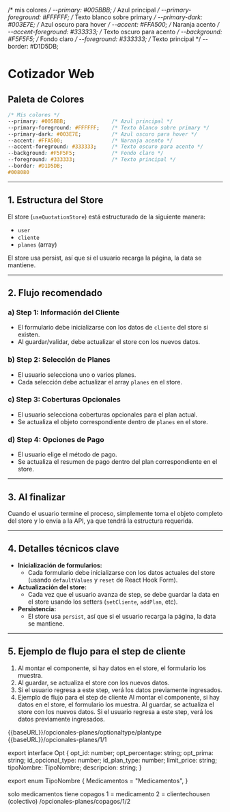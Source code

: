  /* mis colores */
  --primary: #005BBB;               /* Azul principal */
  --primary-foreground: #FFFFFF;   /* Texto blanco sobre primary */
  --primary-dark: #003E7E;          /* Azul oscuro para hover */
  --accent: #FFA500;                /* Naranja acento */
  --accent-foreground: #333333;    /* Texto oscuro para acento */
  --background: #F5F5F5;            /* Fondo claro */
  --foreground: #333333;            /* Texto principal */
  --border: #D1D5DB;   

# Cotizador Web

## Paleta de Colores

```css
/* Mis colores */
--primary: #005BBB;               /* Azul principal */
--primary-foreground: #FFFFFF;    /* Texto blanco sobre primary */
--primary-dark: #003E7E;          /* Azul oscuro para hover */
--accent: #FFA500;                /* Naranja acento */
--accent-foreground: #333333;     /* Texto oscuro para acento */
--background: #F5F5F5;            /* Fondo claro */
--foreground: #333333;            /* Texto principal */
--border: #D1D5DB;
#008080
```

---

## 1. Estructura del Store

El store (`useQuotationStore`) está estructurado de la siguiente manera:

- `user`
- `cliente`
- `planes` (array)

El store usa persist, así que si el usuario recarga la página, la data se mantiene.

---

## 2. Flujo recomendado

### a) Step 1: Información del Cliente
- El formulario debe inicializarse con los datos de `cliente` del store si existen.
- Al guardar/validar, debe actualizar el store con los nuevos datos.

### b) Step 2: Selección de Planes
- El usuario selecciona uno o varios planes.
- Cada selección debe actualizar el array `planes` en el store.

### c) Step 3: Coberturas Opcionales
- El usuario selecciona coberturas opcionales para el plan actual.
- Se actualiza el objeto correspondiente dentro de `planes` en el store.

### d) Step 4: Opciones de Pago
- El usuario elige el método de pago.
- Se actualiza el resumen de pago dentro del plan correspondiente en el store.

---

## 3. Al finalizar

Cuando el usuario termine el proceso, simplemente toma el objeto completo del store y lo envía a la API, ya que tendrá la estructura requerida.

---

## 4. Detalles técnicos clave

- **Inicialización de formularios:**
  - Cada formulario debe inicializarse con los datos actuales del store (usando `defaultValues` y `reset` de React Hook Form).
- **Actualización del store:**
  - Cada vez que el usuario avanza de step, se debe guardar la data en el store usando los setters (`setCliente`, `addPlan`, etc).
- **Persistencia:**
  - El store usa `persist`, así que si el usuario recarga la página, la data se mantiene.

---

## 5. Ejemplo de flujo para el step de cliente

1. Al montar el componente, si hay datos en el store, el formulario los muestra.
2. Al guardar, se actualiza el store con los nuevos datos.
3. Si el usuario regresa a este step, verá los datos previamente ingresados.
5. Ejemplo de flujo para el step de cliente
Al montar el componente, si hay datos en el store, el formulario los muestra.
Al guardar, se actualiza el store con los nuevos datos.
Si el usuario regresa a este step, verá los datos previamente ingresados.



{{baseURL}}/opcionales-planes/optionaltype/plantype
{{baseURL}}/opcionales-planes/1/1


export interface Opt {
  opt_id:           number;
  opt_percentage:   string;
  opt_prima:        string;
  id_opcional_type: number;
  id_plan_type:     number;
  limit_price:      string;
  tipoNombre:       TipoNombre;
  descripcion:      string;
}

export enum TipoNombre {
  Medicamentos = "Medicamentos",
}


solo medicamentos tiene copagos 
1 = medicamento
2 = clientechousen (colectivo) 
/opcionales-planes/copagos/1/2